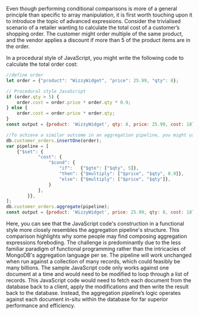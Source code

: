 Even though performing conditional comparisons is more of a general principle than specific to array manipulation, it is first worth touching upon it to introduce the topic of advanced expressions.
Consider the trivialised scenario of a retailer wanting to calculate the total cost of a customer’s shopping order. 
The customer might order multiple of the same product, and the vendor applies a discount if more than 5 of the product items are in the order.

In a procedural style of JavaScript, you might write the following code to calculate the total order cost:

```js
//define order
let order = {"product": "WizzyWidget", "price": 25.99, "qty": 8};

// Procedural style JavaScript
if (order.qty > 5) {
    order.cost = order.price * order.qty * 0.9;
} else {
    order.cost = order.price * order.qty;
}
const output = {product: 'WizzyWidget', qty: 8, price: 25.99, cost: 187.128}

//To achieve a similar outcome in an aggregation pipeline, you might use the following:
db.customer_orders.insertOne(order);
var pipeline = [
    {"$set": {
            "cost": {
                "$cond": {
                    "if":   {"$gte": ["$qty", 5]},
                    "then": {"$multiply": ["$price", "$qty", 0.9]},
                    "else": {"$multiply": ["$price", "$qty"]},
                }
            },
        }},
];
db.customer_orders.aggregate(pipeline);
const output = {product: 'WizzyWidget', price: 25.99, qty: 8, cost: 187.128}
```

Here, you can see that the JavaScript code's construction in a functional style more closely resembles the aggregation pipeline's structure. 
This comparison highlights why some people may find composing aggregation expressions foreboding. 
The challenge is predominantly due to the less familiar paradigm of functional programming rather than the intricacies of MongoDB's aggregation language per se.
The pipeline will work unchanged when run against a collection of many records, which could feasibly be many billions.
The sample JavaScript code only works against one document at a time and would need to be modified to loop through a list of records. 
This JavaScript code would need to fetch each document from the database back to a client, apply the modifications and then write the result back to the database. 
Instead, the aggregation pipeline’s logic operates against each document in-situ within the database for far superior performance and efficiency.


